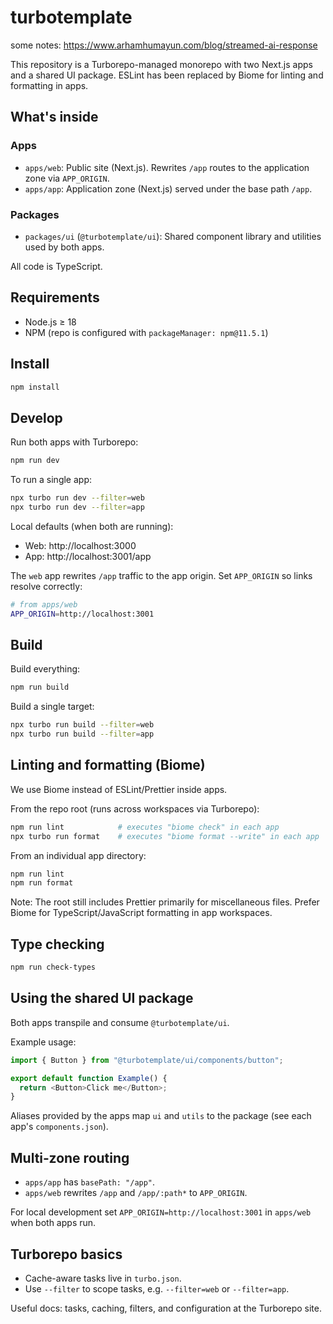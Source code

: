 # turbotemplate

some notes:
https://www.arhamhumayun.com/blog/streamed-ai-response

This repository is a Turborepo-managed monorepo with two Next.js apps and a shared UI package. ESLint has been replaced by Biome for linting and formatting in apps.

## What's inside

### Apps

- `apps/web`: Public site (Next.js). Rewrites `/app` routes to the application zone via `APP_ORIGIN`.
- `apps/app`: Application zone (Next.js) served under the base path `/app`.

### Packages

- `packages/ui` (`@turbotemplate/ui`): Shared component library and utilities used by both apps.

All code is TypeScript.

## Requirements

- Node.js ≥ 18
- NPM (repo is configured with `packageManager: npm@11.5.1`)

## Install

```sh
npm install
```

## Develop

Run both apps with Turborepo:

```sh
npm run dev
```

To run a single app:

```sh
npx turbo run dev --filter=web
npx turbo run dev --filter=app
```

Local defaults (when both are running):

- Web: http://localhost:3000
- App: http://localhost:3001/app

The `web` app rewrites `/app` traffic to the app origin. Set `APP_ORIGIN` so links resolve correctly:

```sh
# from apps/web
APP_ORIGIN=http://localhost:3001
```

## Build

Build everything:

```sh
npm run build
```

Build a single target:

```sh
npx turbo run build --filter=web
npx turbo run build --filter=app
```

## Linting and formatting (Biome)

We use Biome instead of ESLint/Prettier inside apps.

From the repo root (runs across workspaces via Turborepo):

```sh
npm run lint            # executes "biome check" in each app
npx turbo run format    # executes "biome format --write" in each app
```

From an individual app directory:

```sh
npm run lint
npm run format
```

Note: The root still includes Prettier primarily for miscellaneous files. Prefer Biome for TypeScript/JavaScript formatting in app workspaces.

## Type checking

```sh
npm run check-types
```

## Using the shared UI package

Both apps transpile and consume `@turbotemplate/ui`.

Example usage:

```ts
import { Button } from "@turbotemplate/ui/components/button";

export default function Example() {
  return <Button>Click me</Button>;
}
```

Aliases provided by the apps map `ui` and `utils` to the package (see each app's `components.json`).

## Multi‑zone routing

- `apps/app` has `basePath: "/app"`.
- `apps/web` rewrites `/app` and `/app/:path*` to `APP_ORIGIN`.

For local development set `APP_ORIGIN=http://localhost:3001` in `apps/web` when both apps run.

## Turborepo basics

- Cache-aware tasks live in `turbo.json`.
- Use `--filter` to scope tasks, e.g. `--filter=web` or `--filter=app`.

Useful docs: tasks, caching, filters, and configuration at the Turborepo site.
